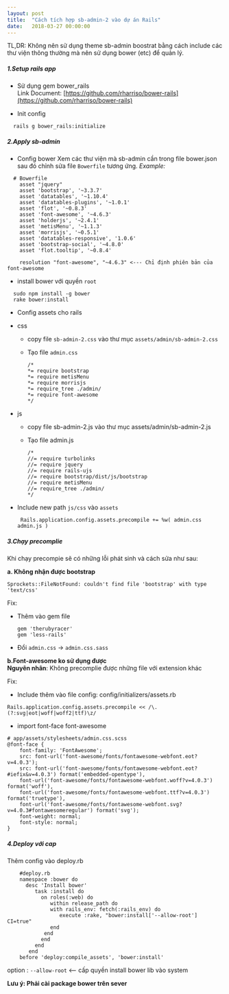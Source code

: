 ```yaml
---
layout: post
title:  "Cách tích hợp sb-admin-2 vào dự án Rails"
date:   2018-03-27 00:00:00
---
```

TL,DR: Không nên sử dụng theme sb-admin boostrat bằng cách include các thư viện thông thường mà nên sử dụng bower (etc) để  quản lý.

##### 1.Setup rails app
- Sử dụng gem bower_rails  
Link Document: [https://github.com/rharriso/bower-rails](https://github.com/rharriso/bower-rails)

- Init config
```
  rails g bower_rails:initialize
```

##### 2.Apply sb-admin

- Config bower
 Xem các thư viện mà sb-admin cần trong file bower.json sau đó chỉnh sửa file `Bowerfile` tương ứng.
*Example:*
```
  # Bowerfile
    asset "jquery"
    asset 'bootstrap', '~3.3.7'
    asset 'datatables', '~1.10.4'
    asset 'datatables-plugins', '~1.0.1'
    asset 'flot', '~0.8.3'
    asset 'font-awesome', '~4.6.3'
    asset 'holderjs', '~2.4.1'
    asset 'metisMenu', '~1.1.3'
    asset 'morrisjs', '~0.5.1'
    asset 'datatables-responsive', '1.0.6'
    asset 'bootstrap-social', '~4.8.0'
    asset 'flot.tooltip', '~0.8.4'

    resolution "font-awesome", "~4.6.3" <--- Chỉ định phiên bản của font-awesome
```

- install bower với quyền `root  `

```
  sudo npm install -g bower
  rake bower:install
```

- Config assets cho rails
 + css
     * copy file `sb-admin-2.css` vào thư mục `assets/admin/sb-admin-2.css`
     * Tạo file `admin.css`

        ```
        /*
        *= require bootstrap
        *= require metisMenu
        *= require morrisjs
        *= require_tree ./admin/
        *= require font-awesome
        */
        ```

 + js
     * copy file sb-admin-2.js vào thư mục assets/admin/sb-admin-2.js
     * Tạo file admin.js

        ```
        /*
        //= require turbolinks
        //= require jquery
        //= require rails-ujs
        //= require bootstrap/dist/js/bootstrap
        //= require metisMenu
        //= require_tree ./admin/
        */
        ```

+ Include new path `js/css` vào `assets`

  ```
   Rails.application.config.assets.precompile += %w( admin.css admin.js )
  ```

##### 3.Chạy precomplie

 Khi chạy precompie sẽ có những lỗi phát sinh và cách sửa như sau:

**a. Không nhận được bootstrap**

    Sprockets::FileNotFound: couldn't find file 'bootstrap' with type 'text/css'

Fix:
 - Thêm vào gem file

    ```
    gem 'therubyracer'
    gem 'less-rails'
    ```

 - Đổi `admin.css` -> `admin.css.sass`

**b.Font-awesome ko sử dụng được**  
 **Nguyên nhân**: Không precomplie được những file với extension khác

Fix:
 - Include thêm vào file config:  config/initializers/assets.rb

 ```
 Rails.application.config.assets.precompile << /\.(?:svg|eot|woff|woff2|ttf)\z/
```

 - import font-face font-awesome

  ```
  # app/assets/stylesheets/admin.css.scss
  @font-face {
      font-family: 'FontAwesome';
      src: font-url('font-awesome/fonts/fontawesome-webfont.eot?v=4.0.3');
      src: font-url('font-awesome/fonts/fontawesome-webfont.eot?#iefix&v=4.0.3') format('embedded-opentype'),
      font-url('font-awesome/fonts/fontawesome-webfont.woff?v=4.0.3') format('woff'),
      font-url('font-awesome/fonts/fontawesome-webfont.ttf?v=4.0.3') format('truetype'),
      font-url('font-awesome/fonts/fontawesome-webfont.svg?v=4.0.3#fontawesomeregular') format('svg');
      font-weight: normal;
      font-style: normal;
  }
  ```

##### 4.Deploy với cap  
Thêm config vào deploy.rb

```
    #deploy.rb
    namespace :bower do
      desc 'Install bower'
         task :install do
           on roles(:web) do
              within release_path do
              with rails_env: fetch(:rails_env) do
                 execute :rake, "bower:install['--allow-root'] CI=true"
              end
            end
           end
         end
       end
    before 'deploy:compile_assets', 'bower:install'
```
option : `--allow-root` <-- cấp quyền install bower lib vào system

**Lưu ý: Phải cài package bower trên sever**
